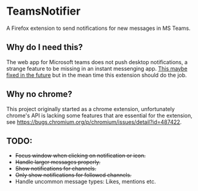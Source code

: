# TeamsNotifier
A Firefox extension to send notifications for new messages in MS Teams.

## Why do I need this?
The web app for Microsoft teams does not push desktop notifications, a strange feature to be missing in an instant messenging app. [This maybe fixed in the future](https://microsoftteams.uservoice.com/forums/555103-public/suggestions/18671746-browser-os-independent-desktop-notifications-using#{toggle_previous_statuses}) but in the mean time this extension should do the job.

## Why no chrome?
This project originally started as a chrome extension, unfortunately chrome's API is lacking some features that are essential for the extension, see https://bugs.chromium.org/p/chromium/issues/detail?id=487422.

## TODO:
* ~~Focus window when clicking on notification or icon.~~
* ~~Handle larger messages properly.~~
* ~~Show notifications for channels.~~
* ~~Only show notifications for followed channels.~~
* Handle uncommon message types: Likes, mentions etc.
